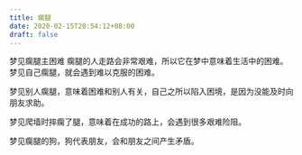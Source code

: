 ```yaml
---
title: 瘸腿
date: 2020-02-15T20:54:12+08:00
draft: false
---
```


梦见瘸腿主困难
瘸腿的人走路会非常艰难，所以它在梦中意味着生活中的困难。<br>
梦见自己瘸腿，就会遇到难以克服的困难。<br>

梦见别人瘸腿，意味着困难和别人有关，自己之所以陷入困境，是因为没能及时向朋友求助。<br>

梦见爬墙时摔瘸了腿，意味着在成功的路上，会遇到很多艰难险阻。<br>

梦见瘸腿的狗，狗代表朋友，会和朋友之间产生矛盾。<br>
